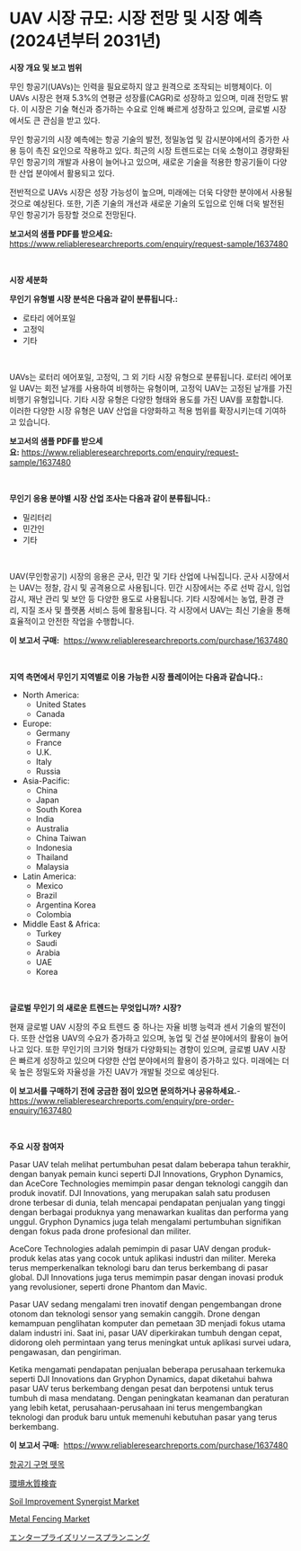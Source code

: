 <p><h1>UAV 시장 규모: 시장 전망 및 시장 예측 (2024년부터 2031년)</h1></p><p><strong>시장 개요 및 보고 범위</strong></p>
<p><p>무인 항공기(UAVs)는 인력을 필요로하지 않고 원격으로 조작되는 비행체이다. 이 UAVs 시장은 현재 5.3%의 연평균 성장률(CAGR)로 성장하고 있으며, 미래 전망도 밝다. 이 시장은 기술 혁신과 증가하는 수요로 인해 빠르게 성장하고 있으며, 글로벌 시장에서도 큰 관심을 받고 있다.</p><p>무인 항공기의 시장 예측에는 항공 기술의 발전, 정밀농업 및 감시분야에서의 증가한 사용 등이 촉진 요인으로 작용하고 있다. 최근의 시장 트렌드로는 더욱 소형이고 경량화된 무인 항공기의 개발과 사용이 늘어나고 있으며, 새로운 기술을 적용한 항공기들이 다양한 산업 분야에서 활용되고 있다.</p><p>전반적으로 UAVs 시장은 성장 가능성이 높으며, 미래에는 더욱 다양한 분야에서 사용될 것으로 예상된다. 또한, 기존 기술의 개선과 새로운 기술의 도입으로 인해 더욱 발전된 무인 항공기가 등장할 것으로 전망된다.</p></p>
<p><strong>보고서의 샘플 PDF를 받으세요:</strong> <a href="https://www.reliableresearchreports.com/enquiry/request-sample/1637480">https://www.reliableresearchreports.com/enquiry/request-sample/1637480</a></p>
<p>&nbsp;</p>
<p><strong>시장 세분화</strong></p>
<p><strong>무인기 유형별 시장 분석은 다음과 같이 분류됩니다.:</strong></p>
<p><ul><li>로타리 에어포일</li><li>고정익</li><li>기타</li></ul></p>
<p>&nbsp;</p>
<p><p>UAVs는 로터리 에어포일, 고정익, 그 외 기타 시장 유형으로 분류됩니다. 로터리 에어포일 UAV는 회전 날개를 사용하여 비행하는 유형이며, 고정익 UAV는 고정된 날개를 가진 비행기 유형입니다. 기타 시장 유형은 다양한 형태와 용도를 가진 UAV를 포함합니다. 이러한 다양한 시장 유형은 UAV 산업을 다양화하고 적용 범위를 확장시키는데 기여하고 있습니다.</p></p>
<p><strong>보고서의 샘플 PDF를 받으세요:</strong>&nbsp;<a href="https://www.reliableresearchreports.com/enquiry/request-sample/1637480">https://www.reliableresearchreports.com/enquiry/request-sample/1637480</a></p>
<p>&nbsp;</p>
<p><strong> 무인기 응용 분야별 시장 산업 조사는 다음과 같이 분류됩니다.:</strong></p>
<p><ul><li>밀리터리</li><li>민간인</li><li>기타</li></ul></p>
<p>&nbsp;</p>
<p><p>UAV(무인항공기) 시장의 응용은 군사, 민간 및 기타 산업에 나눠집니다. 군사 시장에서는 UAV는 정찰, 감시 및 공격용으로 사용됩니다. 민간 시장에서는 주로 선박 감시, 임업 감시, 재난 관리 및 보안 등 다양한 용도로 사용됩니다. 기타 시장에서는 농업, 환경 관리, 지질 조사 및 플랫폼 서비스 등에 활용됩니다. 각 시장에서 UAV는 최신 기술을 통해 효율적이고 안전한 작업을 수행합니다.</p></p>
<p><strong>이 보고서 구매:</strong>&nbsp; <a href="https://www.reliableresearchreports.com/purchase/1637480">https://www.reliableresearchreports.com/purchase/1637480</a></p>
<p>&nbsp;</p>
<p><strong>지역 측면에서 무인기 지역별로 이용 가능한 시장 플레이어는 다음과 같습니다.:</strong></p>
<p><ul>
    <li>
        North America:
        <ul>
            <li>United States</li>
            <li>Canada</li>
        </ul>
    </li>
    <li>
        Europe:
        <ul>
            <li>Germany</li>
            <li>France</li>
            <li>U.K.</li>
            <li>Italy</li>
            <li>Russia</li>
        </ul>
    </li>
    <li>
        Asia-Pacific:
        <ul>
            <li>China</li>
            <li>Japan</li>
            <li>South Korea</li>
            <li>India</li>
            <li>Australia</li>
            <li>China Taiwan</li>
            <li>Indonesia</li>
            <li>Thailand</li>
            <li>Malaysia</li>
        </ul>
    </li>
    <li>
        Latin America:
        <ul>
            <li>Mexico</li>
            <li>Brazil</li>
            <li>Argentina Korea</li>
            <li>Colombia</li>
        </ul>
    </li>
    <li>
        Middle East & Africa:
        <ul>
            <li>Turkey</li>
            <li>Saudi</li>
            <li>Arabia</li>
            <li>UAE</li>
            <li>Korea</li>
        </ul>
    </li>
    </ul></p>
<p>&nbsp;</p>
<p><strong>글로벌 무인기 의 새로운 트렌드는 무엇입니까? 시장?</strong></p>
<p><p>현재 글로벌 UAV 시장의 주요 트렌드 중 하나는 자율 비행 능력과 센서 기술의 발전이다. 또한 산업용 UAV의 수요가 증가하고 있으며, 농업 및 건설 분야에서의 활용이 늘어나고 있다. 또한 무인기의 크기와 형태가 다양화되는 경향이 있으며, 글로벌 UAV 시장은 빠르게 성장하고 있으며 다양한 산업 분야에서의 활용이 증가하고 있다. 미래에는 더욱 높은 정밀도와 자율성을 가진 UAV가 개발될 것으로 예상된다.</p></p>
<p><strong>이 보고서를 구매하기 전에 궁금한 점이 있으면 문의하거나 공유하세요.</strong>- <a href="https://www.reliableresearchreports.com/enquiry/pre-order-enquiry/1637480">https://www.reliableresearchreports.com/enquiry/pre-order-enquiry/1637480</a></p>
<p>&nbsp;</p>
<p><strong>주요 시장 참여자</strong></p>
<p><p>Pasar UAV telah melihat pertumbuhan pesat dalam beberapa tahun terakhir, dengan banyak pemain kunci seperti DJI Innovations, Gryphon Dynamics, dan AceCore Technologies memimpin pasar dengan teknologi canggih dan produk inovatif. DJI Innovations, yang merupakan salah satu produsen drone terbesar di dunia, telah mencapai pendapatan penjualan yang tinggi dengan berbagai produknya yang menawarkan kualitas dan performa yang unggul. Gryphon Dynamics juga telah mengalami pertumbuhan signifikan dengan fokus pada drone profesional dan militer.</p><p>AceCore Technologies adalah pemimpin di pasar UAV dengan produk-produk kelas atas yang cocok untuk aplikasi industri dan militer. Mereka terus memperkenalkan teknologi baru dan terus berkembang di pasar global. DJI Innovations juga terus memimpin pasar dengan inovasi produk yang revolusioner, seperti drone Phantom dan Mavic.</p><p>Pasar UAV sedang mengalami tren inovatif dengan pengembangan drone otonom dan teknologi sensor yang semakin canggih. Drone dengan kemampuan penglihatan komputer dan pemetaan 3D menjadi fokus utama dalam industri ini. Saat ini, pasar UAV diperkirakan tumbuh dengan cepat, didorong oleh permintaan yang terus meningkat untuk aplikasi survei udara, pengawasan, dan pengiriman.</p><p>Ketika mengamati pendapatan penjualan beberapa perusahaan terkemuka seperti DJI Innovations dan Gryphon Dynamics, dapat diketahui bahwa pasar UAV terus berkembang dengan pesat dan berpotensi untuk terus tumbuh di masa mendatang. Dengan peningkatan keamanan dan peraturan yang lebih ketat, perusahaan-perusahaan ini terus mengembangkan teknologi dan produk baru untuk memenuhi kebutuhan pasar yang terus berkembang.</p></p>
<p><strong>이 보고서 구매:</strong>&nbsp;&nbsp;<a href="https://www.reliableresearchreports.com/purchase/1637480">https://www.reliableresearchreports.com/purchase/1637480</a></p>
<p><p><a href="https://github.com/KellyLyncyh543964/Market-Research-Report-List-1/blob/main/50607478094.md">항공기 구명 뗏목</a></p><p><a href="https://github.com/one-cool-chick/Market-Research-Report-List-1/blob/main/50848258749.md">環境水質検査</a></p><p><a href="https://issuu.com/reportprime-2/docs/soil-improvement-synergist-market-size-2030.pptx">Soil Improvement Synergist Market</a></p><p><a href="https://sulfuric-clavicle-d39.notion.site/Decoding-the-Metal-Fencing-Market-A-Deep-Dive-into-the-Latest-Market-Trends-Market-Segmentation-a-9b1e41b56068482e9b550d997fc9d30e">Metal Fencing Market</a></p><p><a href="https://github.com/luffiazaza/Market-Research-Report-List-1/blob/main/60504528748.md">エンタープライズリソースプランニング</a></p></p>
